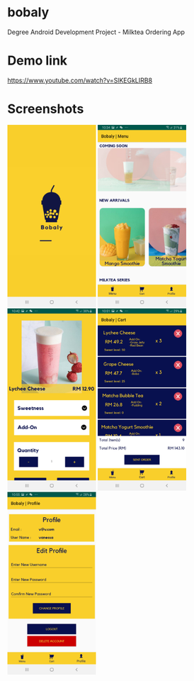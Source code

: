 # bobaly
Degree Android Development Project - Milktea Ordering App

# Demo link
https://www.youtube.com/watch?v=SlKEGkLIRB8

# Screenshots
<img src="/screenshots/Screenshot_20191203-223453.jpg" alt="splash" width="200"/> 
<img src="/screenshots/Screenshot_20191203-223459.jpg" alt="home" width="200"/>
<img src="/screenshots/Screenshot_20191203-224232.jpg" alt="order" width="200"/>
<img src="/screenshots/Screenshot_20191203-225145.jpg" alt="cart" width="200"/>
<img src="/screenshots/Screenshot_20191203-225540.jpg" alt="profile" width="200"/>
